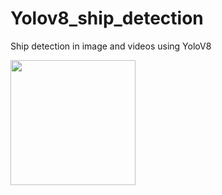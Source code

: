 # Yolov8_ship_detection
Ship detection in image and videos using YoloV8

<img src="https://github.com/IshitaKnj/Yolov8_ship_detection/assets/71023544/2e8bf966-a47b-4eaa-a974-f9e5ea7ed42c" width="200">


